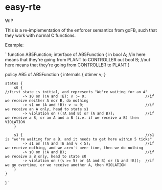 # easy-rte

WIP

This is a re-implementation of the enforcer semantics from goFB, such that they work with normal C functions.


Example:

`
function AB5Function;
interface of AB5Function {
	in bool A;  //in here means that they're going from PLANT to CONTROLLER
	out bool B; //out here means that they're going from CONTROLLER to PLANT
}

policy AB5 of AB5Function {
	internals {
		dtimer v;
	}

	states {
		s0 {														//first state is initial, and represents "We're waiting for an A"
			-> s0 on (!A and !B): v := 0;							//if we receive neither A nor B, do nothing
			-> s1 on (A and !B): v := 0;							//if we receive an A only, head to state s1
			-> violation on ((!A and B) or (A and B));				//if we receive a B, or an A and a B (i.e. if we receive a B) then VIOLATION
		}

		s1 {														//s1 is "we're waiting for a B, and it needs to get here within 5 ticks"
			-> s1 on (!A and !B and v < 5);							//if we receive nothing, and we aren't over-time, then we do nothing
			-> s0 on (!A and B);									//if we receive a B only, head to state s0
			-> violation on ((v >= 5) or (A and B) or (A and !B));	//if we go overtime, or we receive another A, then VIOLATION
		}
	}
}
`